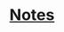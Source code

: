 <html>
	<head>
				<title>Jered's Git Page</title>
		</head>
		<body>
				<h1 style="text-align:center">
					<a href="http://www.github.com/jeredlinares/notes">Notes</a>
				</h1>
		</body>
</html>
